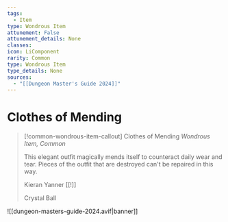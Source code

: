 ```yaml
---
tags:
  - Item
type: Wondrous Item
attunement: False
attunement_details: None
classes:
icon: LiComponent
rarity: Common
type: Wondrous Item
type_details: None
sources: 
  - "[[Dungeon Master's Guide 2024]]"
---
```

# Clothes of Mending
>[!common-wondrous-item-callout] Clothes of Mending
>_Wondrous Item, Common_
>
>This elegant outfit magically mends itself to counteract daily wear and tear. Pieces of the outfit that are destroyed can't be repaired in this way.
>
>Kieran Yanner [[!]]
>
>Crystal Ball
>


![[dungeon-masters-guide-2024.avif|banner]]